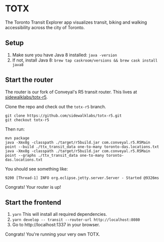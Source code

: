 # TOTX
The Toronto Transit Explorer app visualizes transit, biking and walking accessibility across the city of Toronto.

## Setup
1. Make sure you have Java 8 installed:
`java -version`
1. If not, install Java 8:
`brew tap caskroom/versions && brew cask install java8`

## Start the router
The router is our fork of Conveyal's R5 transit router. This lives at [sidewalklabs/totx-r5](https://github.com/sidewalklabs/totx-r5/tree/totx-r5).

Clone the repo and check out the `totx-r5` branch.
```
git clone https://github.com/sidewalklabs/totx-r5.git
git checkout totx-r5
```
Then run:
```
mvn package
java -Xmx8g -classpath ./target/r5build.jar com.conveyal.r5.R5Main point --build ./ttx_transit_data one-to-many toronto-das.locations.txt
java -Xmx8g -classpath ./target/r5build.jar com.conveyal.r5.R5Main point --graphs ./ttx_transit_data one-to-many toronto-das.locations.txt
```
You should see something like:
```
9200 [Thread-1] INFO org.eclipse.jetty.server.Server - Started @9326ms
```
Congrats! Your router is up!

## Start the frontend
1. `yarn`
This will install all required dependencies.
1. `yarn develop -- transit --router-url http://localhost:8080`
1. Go to http://localhost:1337 in your browser.

Congrats! You're running your very own TOTX.
